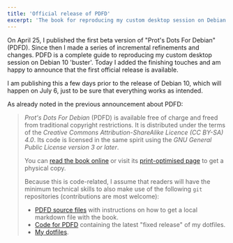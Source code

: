 ```yaml
---
title: 'Official release of PDFD'
excerpt: 'The book for reproducing my custom desktop session on Debian 10 Buster is officially out of the beta/testing phase.'
---
```


On April 25, I published the first beta version of "Prot's Dots For
Debian" (PDFD).  Since then I made a series of incremental refinements
and changes.  PDFD is a complete guide to reproducing my custom desktop
session on Debian 10 'buster'.  Today I added the finishing touches and
am happy to announce that the first official release is available.

I am publishing this a few days prior to the release of Debian 10, which
will happen on July 6, just to be sure that everything works as
intended.

As already noted in the previous announcement about PDFD:

>_Prot's Dots For Debian_ (PDFD) is available free of charge and freed
>from traditional copyright restrictions.  It is distributed under the
>terms of the _Creative Commons Attribution-ShareAlike Licence (CC BY-SA)
>4.0_.  Its code is licensed in the same spirit using the _GNU General
>Public License version 3 or later_.
>
>You can [read the book online](https://protesilaos.com/pdfd/) or visit its [print-optimised
>page](https://protesilaos.com/pdfd/print/) to get a physical copy.
>
>Because this is code-related, I assume that readers will have the
>minimum technical skills to also make use of the following `git`
>repositories (contributions are most welcome):
>
>* [PDFD source files](https://gitlab.com/protesilaos/pdfd) with
>  instructions on how to get a local markdown file with the book.
>* [Code for PDFD](https://gitlab.com/protesilaos/cpdfd) containing the
>  latest "fixed release" of my dotfiles.
>* [My dotfiles](https://gitlab.com/protesilaos/dotfiles).
